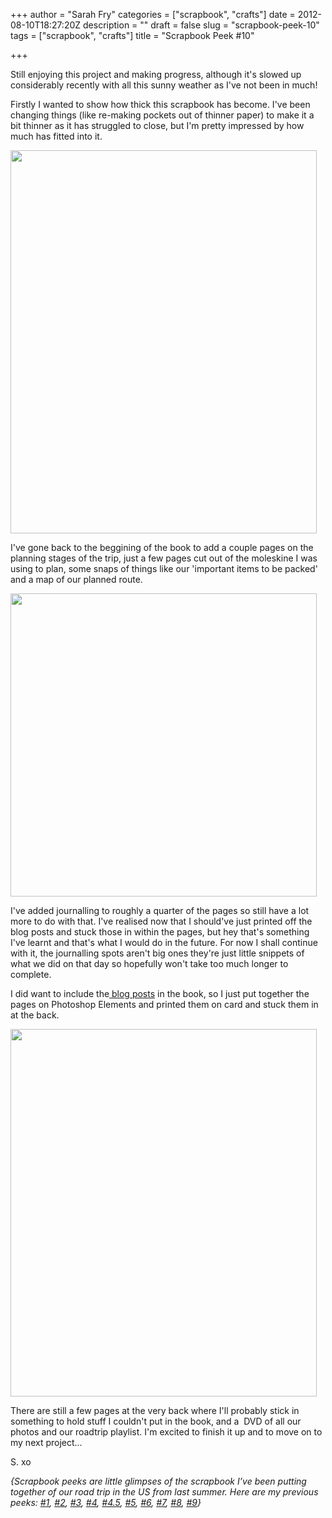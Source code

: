 +++
author = "Sarah Fry"
categories = ["scrapbook", "crafts"]
date = 2012-08-10T18:27:20Z
description = ""
draft = false
slug = "scrapbook-peek-10"
tags = ["scrapbook", "crafts"]
title = "Scrapbook Peek #10"

+++


Still enjoying this project and making progress, although it's slowed up considerably recently with all this sunny weather as I've not been in much!

Firstly I wanted to show how thick this scrapbook has become. I've been changing things (like re-making pockets out of thinner paper) to make it a bit thinner as it has struggled to close, but I'm pretty impressed by how much has fitted into it.

<a href="http://sweetaspi.co.uk/content/images/2012/08/thickness.jpg"><img class="aligncenter size-full wp-image-1149" title="thickness" alt="" src="http://sweetaspi.co.uk/content/images/2012/08/thickness.jpg" width="490" height="613" /></a>

I've gone back to the beggining of the book to add a couple pages on the planning stages of the trip, just a few pages cut out of the moleskine I was using to plan, some snaps of things like our 'important items to be packed' and a map of our planned route.

<a href="http://sweetaspi.co.uk/content/images/2012/08/plans.jpg"><img class="aligncenter size-full wp-image-1150" title="plans" alt="" src="http://sweetaspi.co.uk/content/images/2012/08/plans.jpg" width="490" height="485" /></a>

I've added journalling to roughly a quarter of the pages so still have a lot more to do with that. I've realised now that I should've just printed off the blog posts and stuck those in within the pages, but hey that's something I've learnt and that's what I would do in the future. For now I shall continue with it, the journalling spots aren't big ones they're just little snippets of what we did on that day so hopefully won't take too much longer to complete.

I did want to include the<a href="http://sweetaspi.co.uk/category/usa-road-trip/" target="_blank"> blog posts</a> in the book, so I just put together the pages on Photoshop Elements and printed them on card and stuck them in at the back.

<a href="http://sweetaspi.co.uk/content/images/2012/08/blogprints.jpg"><img class="aligncenter size-full wp-image-1151" title="blogprints" alt="" src="http://sweetaspi.co.uk/content/images/2012/08/blogprints.jpg" width="490" height="588" /></a>

There are still a few pages at the very back where I'll probably stick in something to hold stuff I couldn't put in the book, and a  DVD of all our photos and our roadtrip playlist. I'm excited to finish it up and to move on to my next project...

S. xo

<em><em>{Scrapbook peeks are little glimpses of the scrapbook I’ve been putting together of our road trip in the US from last summer. Here are my previous peeks: <a title="A Chilled Out Weekend" href="http://sweetaspi.co.uk/a-chilled-out-weekend/">#1</a>, <a title="Scrapbook Peek #2" href="http://sweetaspi.co.uk/scrapbook-peek-2/">#2</a>, <a title="Life Lately" href="http://sweetaspi.co.uk/life-lately/">#3</a>, <a title="Scrapbook Peek #4" href="http://sweetaspi.co.uk/scrapbook-peek-4/" target="_blank">#4</a>, <a title="DIY: Sewn Map Art" href="http://sweetaspi.co.uk/diy-sewn-map-art/" target="_blank">#4.5</a>, <a title="Scrapbook Peek #5" href="http://sweetaspi.co.uk/scrapbook-peek-5/">#5</a>, <a title="Scrapbook Peek #6" href="http://sweetaspi.co.uk/scrapbook-peek-6/">#6</a>, <a title="Scrapbook Peek #7" href="http://sweetaspi.co.uk/scrapbook-peek-7/">#7</a>, <a title="Scrapbook Peek #8" href="http://sweetaspi.co.uk/scrapbook-peek-8/" target="_blank">#8</a>, <a title="Scrapbook Peek #9" href="http://sweetaspi.co.uk/scrapbook-peek-9/">#9</a>}</em></em>

